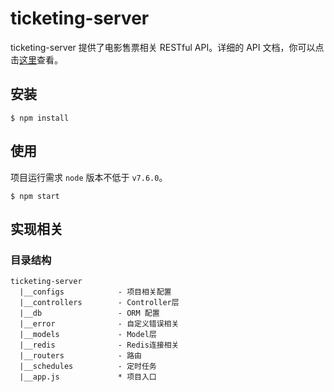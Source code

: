 # ticketing-server

ticketing-server 提供了电影售票相关 RESTful API。详细的 API 文档，你可以点击[这里](https://github.com/TicketingProject/doc/blob/master/server-docs/api.md)查看。

## 安装

```
$ npm install
```

## 使用

项目运行需求 `node` 版本不低于 `v7.6.0`。

```
$ npm start
```

## 实现相关

### 目录结构

```
ticketing-server
  |__configs            - 项目相关配置
  |__controllers        - Controller层
  |__db                 - ORM 配置
  |__error              - 自定义错误相关
  |__models             - Model层
  |__redis              - Redis连接相关
  |__routers            - 路由
  |__schedules          - 定时任务
  |__app.js             * 项目入口
```
